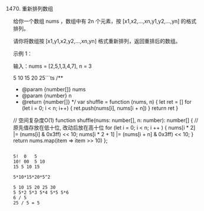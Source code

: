 1470. 重新排列数组

给你一个数组 nums ，数组中有 2n 个元素，按 [x1,x2,...,xn,y1,y2,...,yn] 的格式排列。

请你将数组按 [x1,y1,x2,y2,...,xn,yn] 格式重新排列，返回重排后的数组。

示例 1：

输入：nums = [2,5,1,3,4,7], n = 3

5 10 15 20 25```ts
/**
 * @param {number[]} nums
 * @param {number} n
 * @return {number[]}
 */
var shuffle = function (nums, n) {
  let ret = []
  for (let i = 0; i < n; i++) {
    ret.push(nums[i], nums[i + n])
  }
  return ret
}

// 空间复杂度O(1)
function shuffle(nums: number[], n: number): number[] {
    // 原先值存放在低十位, 改动后放在高十位
    for (let i = 0; i < n; i ++ ) {
        nums[i * 2] |= (nums[i] & 0x3ff) << 10;
        nums[i * 2 + 1] |= (nums[i + n] & 0x3ff) << 10;
    }
    return nums.map(item => item >> 10)
};
```

5!  0   5
10! 00  5 10
15 5 10 15

5*10*15*20*5^2

5 10 15 20 25 30
5 5*2 5*3 5*4 5*5 5*6
6 / 5
25 / 5 = 5